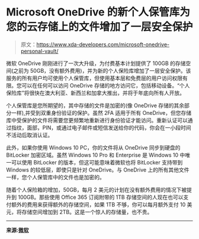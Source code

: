 # Microsoft OneDrive 的新个人保管库为您的云存储上的文件增加了一层安全保护

> 原文：<https://www.xda-developers.com/microsoft-onedrive-personal-vault/>

微软 OneDrive 刚刚进行了一次大升级，为付费基本计划提供了 100GB 的存储空间(之前为 50GB，没有额外费用)，并为新的个人保险库增加了一层安全保护。该服务的所有用户均可使用个人保管库，但使用基本层和免费层的用户访问权限有限。您可以在任何可以访问 OneDrive 存储的地方访问它，包括移动设备。“个人保险库”将很快在澳大利亚、新西兰和加拿大推出，并将于年底向所有人开放。

个人保管库是您所期望的，其中存储的文件是加密的(像 OneDrive 存储的其余部分一样),并受到双重身份验证的保护。虽然 2FA 适用于所有 OneDrive，但您存储库中受保护的文件将需要您更频繁地重新进行身份验证才能访问。重新认证可以通过指纹，面部，PIN，或通过电子邮件或短信发送给你的代码，你会在一小段时间不活动后取消认证。

此外，如果你使用 Windows 10 PC，你的文件将从 OneDrive 同步到硬盘的 BitLocker 加密区域。虽然 Windows 10 Pro 和 Enterprise 是 Windows 10 中唯一可以使用 BitLocker 的版本，但这可能意味着微软也将 BitLocker 支持带到 Windows 的较低层，即使只是针对 OneDrive。与 OneDrive 上的所有其他文件一样，您个人保管库中的文件也是加密的。

随着个人保险箱的增加，50GB，每月 2 美元的计划在没有额外费用的情况下被提升到 100GB。那些使用 Office 365 订阅附带的 1TB 存储空间的人现在也可以支付额外的费用来获得额外的存储空间，如果 1TB 不够，你可以每月额外支付 10 美元，将存储空间增加到 2TB。这是一个惊人的存储量，也不贵。

* * *

**来源:[微软](https://www.microsoft.com/en-us/microsoft-365/blog/2019/06/25/onedrive-personal-vault-added-security-onedrive-additional-storage/)**